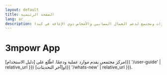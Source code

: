 ```yaml
---
layout: default
title: الصفحة الرئيسية
lang: ar
description: أدوات ومجتمع لدعم العمال المصابين والأشخاص ذوي الإعاقة في كندا.
---
```


# 3mpowr App

مركز مجتمعي يقدم موارد عملية ودعمًا. اطّلع على [دليل الاستخدام]({{ '/user-guide' | relative_url }}) و[آخر التحديثات]({{ '/whats-new' | relative_url }}).
